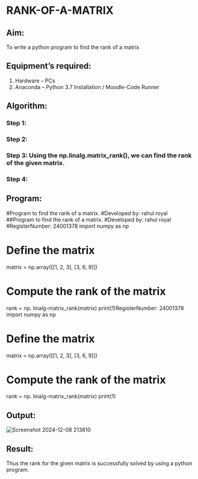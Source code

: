 # RANK-OF-A-MATRIX
## Aim:
To write a python program to find the rank of a matrix
## Equipment’s required:
1. 	Hardware – PCs
2. 	Anaconda – Python 3.7 Installation / Moodle-Code Runner
## Algorithm:
### Step 1: 
### Step 2: 
### Step 3: Using the np.linalg.matrix_rank(), we can find the rank of the given matrix.
### Step 4: 
## Program:
#Program to find the rank of a matrix.
#Developed by: rahul royal
##Program to find the rank of a matrix.
#Developed by: rahul royal
#RegisterNumber: 24001378
import numpy as np
# Define the matrix
matrix = np.array([[1, 2, 3], [3, 6, 9]])
# Compute the rank of the matrix
rank = np. linalg-matrix_rank(matrix)
print(1)RegisterNumber: 24001378
import numpy as np
# Define the matrix
matrix = np.array([[1, 2, 3], [3, 6, 9]])
# Compute the rank of the matrix
rank = np. linalg-matrix_rank(matrix)
print(1)
## Output:
![Screenshot 2024-12-08 213810](https://github.com/user-attachments/assets/3ca60651-267e-422d-a9c4-a27569eb8a93)

## Result:
Thus the rank for the given matrix is successfully solved by  using a python program.

